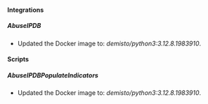 
#### Integrations

##### AbuseIPDB

- Updated the Docker image to: *demisto/python3:3.12.8.1983910*.


#### Scripts

##### AbuseIPDBPopulateIndicators

- Updated the Docker image to: *demisto/python3:3.12.8.1983910*.

